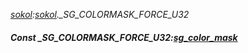 _[sokol](../../modules/sokol/sokol-module.md):[sokol](../../modules/sokol/sokol-module.md).\_SG\_COLORMASK\_FORCE\_U32_
##### Const \_SG\_COLORMASK\_FORCE\_U32:[sg_color_mask](../../modules/sokol/sokol-sg_color_mask.md)
